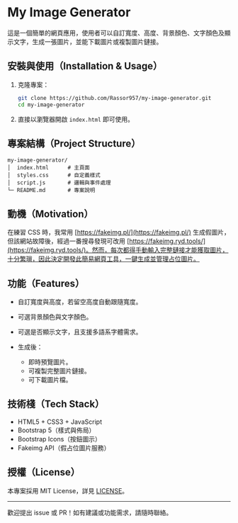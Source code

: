 # My Image Generator

這是一個簡單的網頁應用，使用者可以自訂寬度、高度、背景顏色、文字顏色及顯示文字，生成一張圖片，並能下載圖片或複製圖片鏈接。

## 安裝與使用（Installation & Usage）

1. 克隆專案：

   ```bash
   git clone https://github.com/Rassor957/my-image-generator.git
   cd my-image-generator
   ```
2. 直接以瀏覽器開啟 `index.html` 即可使用。

## 專案結構（Project Structure）

```
my-image-generator/
│  index.html      # 主頁面
│  styles.css      # 自定義樣式
│  script.js       # 邏輯與事件處理
└─ README.md       # 專案說明
```

## 動機（Motivation）

在練習 CSS 時，我常用 [https://fakeimg.pl/](https://fakeimg.pl/) 生成假圖片，但該網站故障後，經過一番搜尋發現可改用 [https://fakeimg.ryd.tools/](https://fakeimg.ryd.tools/)。然而，每次都得手動輸入完整鏈接才能獲取圖片，十分繁瑣，因此決定開發此簡易網頁工具，一鍵生成並管理占位圖片。

## 功能（Features）

* 自訂寬度與高度，若留空高度自動跟隨寬度。
* 可選背景顏色與文字顏色。
* 可選是否顯示文字，且支援多語系字體需求。
* 生成後：

  * 即時預覽圖片。
  * 可複製完整圖片鏈接。
  * 可下載圖片檔。

## 技術棧（Tech Stack）

* HTML5 + CSS3 + JavaScript
* Bootstrap 5（樣式與佈局）
* Bootstrap Icons（按鈕圖示）
* Fakeimg API（假占位圖片服務）

## 授權（License）

本專案採用 MIT License，詳見 [LICENSE](LICENSE)。

---

歡迎提出 issue 或 PR！如有建議或功能需求，請隨時聯絡。
